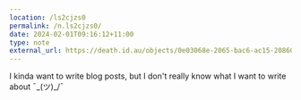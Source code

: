 ```yaml
---
location: /ls2cjzs0
permalink: /n.ls2cjzs0/
date: 2024-02-01T09:16:12+11:00
type: note
external_url: https://death.id.au/objects/0e03068e-2065-bac6-ac15-208603504212
---
```


I kinda want to write blog posts, but I don't really know what I want to write about ¯\_(ツ)_/¯
